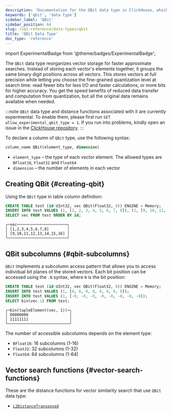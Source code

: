 ```yaml
---
description: 'Documentation for the QBit data type in ClickHouse, which allows fine-grained quantization for approximate vector search'
keywords: ['qbit', 'data type']
sidebar_label: 'QBit'
sidebar_position: 64
slug: /sql-reference/data-types/qbit
title: 'QBit Data Type'
doc_type: 'reference'
---
```


import ExperimentalBadge from '@theme/badges/ExperimentalBadge';

<ExperimentalBadge/>

The `QBit` data type reorganizes vector storage for faster approximate searches. Instead of storing each vector's elements together, it groups the same binary digit positions across all vectors.
This stores vectors at full precision while letting you choose the fine-grained quantization level at search time: read fewer bits for less I/O and faster calculations, or more bits for higher accuracy. You get the speed benefits of reduced data transfer and computation from quantization, but all the original data remains available when needed.

:::note
`QBit` data type and distance functions associated with it are currently experimental.
To enable them, please first run `SET allow_experimental_qbit_type = 1`.
If you run into problems, kindly open an issue in the [ClickHouse repository](https://github.com/clickhouse/clickhouse/issues).
:::

To declare a column of `QBit` type, use the following syntax:

```sql
column_name QBit(element_type, dimension)
```

* `element_type` – the type of each vector element. The allowed types are `BFloat16`, `Float32` and `Float64`
* `dimension` – the number of elements in each vector

## Creating QBit {#creating-qbit}

Using the `QBit` type in table column definition:

```sql
CREATE TABLE test (id UInt32, vec QBit(Float32, 8)) ENGINE = Memory;
INSERT INTO test VALUES (1, [1, 2, 3, 4, 5, 6, 7, 8]), (2, [9, 10, 11, 12, 13, 14, 15, 16]);
SELECT vec FROM test ORDER BY id;
```

```text
┌─vec──────────────────────┐
│ [1,2,3,4,5,6,7,8]        │
│ [9,10,11,12,13,14,15,16] │
└──────────────────────────┘
```

## QBit subcolumns {#qbit-subcolumns}

`QBit` implements a subcolumn access pattern that allows you to access individual bit planes of the stored vectors. Each bit position can be accessed using the `.N` syntax, where `N` is the bit position:

```sql
CREATE TABLE test (id UInt32, vec QBit(Float32, 8)) ENGINE = Memory;
INSERT INTO test VALUES (1, [0, 0, 0, 0, 0, 0, 0, 0]);
INSERT INTO test VALUES (1, [-0, -0, -0, -0, -0, -0, -0, -0]);
SELECT bin(vec.1) FROM test;
```

```text
┌─bin(tupleElement(vec, 1))─┐
│ 00000000                  │
│ 11111111                  │
└───────────────────────────┘
```

The number of accessible subcolumns depends on the element type:

* `BFloat16`: 16 subcolumns (1-16)
* `Float32`: 32 subcolumns (1-32)
* `Float64`: 64 subcolumns (1-64)

## Vector search functions {#vector-search-functions}

These are the distance functions for vector similarity search that use `QBit` data type:

* [`L2DistanceTransposed`](../functions/distance-functions.md#L2DistanceTransposed)
